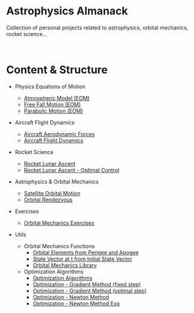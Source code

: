 # Astrophysics Almanack
Collection of personal projects related to astrophysics, orbital mechanics, rocket science...

<br/>

# Content & Structure
* Physics Equations of Motion
  * [Atmospheric Model (EOM)](/1-Physics-Equations-of-Motion/AtmosphericModel.py)
  * [Free Fall Motion (EOM)](/1-Physics-Equations-of-Motion/FreeFallMotion.py)
  * [Parabolic Motion (EOM)](/1-Physics-Equations-of-Motion/ParabolicMotion.py)
* Aircraft Flight Dynamics
  * [Aircraft Aerodynamic Forces](/2-Aircraft-Flight-Dynamics/AircraftAerodynamicForces.py)
  * [Aircraft Flight Dynamics](/2-Aircraft-Flight-Dynamics/AircraftFlightDynamics.py)
* Rocket Science
  * [Rocket Lunar Ascent](/3-Rocket-Science/Rocket_LunarAscent.py)
  * [Rocket Lunar Ascent - Optimal Control](/3-Rocket-Science/Rocket_LunarAscent_Optimization.ipynb)
* Astrophysics & Orbital Mechanics
  * [Satellite Orbital Motion](/4-Astrophysics-Orbital-Mechanics/SatelliteOrbitalMotion.py)
  * [Orbital Rendezvous](/4-Astrophysics-Orbital-Mechanics/Orbital_Rendezvous.py)

* Exercises
  * [Orbital Mechanics Exercises](/exercises)
* Utils
  * Orbital Mechanics Functions
    * [Orbital Elements from Perigee and Apogee](/utils/orbital-mechanis/OEfromZpZa.py)
    * [State Vector at t from Initial State Vector](/utils/orbital-mechanis/SVfromSV0.py)
    * [Orbital Mechanics Library](/utils/orbital-mechanis/orbital_mechanics_algorithms_library.py)
  * Optimization Algorithms
    * [Optimization Algorithms](/utils/optimization/optimization_algorithms.m)
    * [Optimization - Gradient Method (fixed step)](/utils/optimization/optimization_gradient_fixedstep.m)
    * [Optimization - Gradient Method (optimal step)](/utils/optimization/optimization_gradient_optimalstep.m)
    * [Optimization - Newton Method](/utils/optimization/optimization_newton.m)
    * [Optimization - Newton Method Exp](/utils/optimization/optimization_newtonexp.m)
